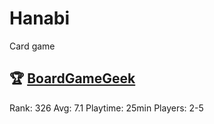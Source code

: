 # Hanabi

Card game

## 🏆 [BoardGameGeek]
Rank: 326
Avg: 7.1
Playtime: 25min
Players: 2-5

[BoardGameGeek]: https://www.boardgamegeek.com/boardgame/98778/hanabi
